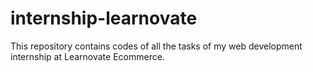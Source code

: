 # internship-learnovate
This repository contains codes of all the tasks of my web development internship at Learnovate Ecommerce.
